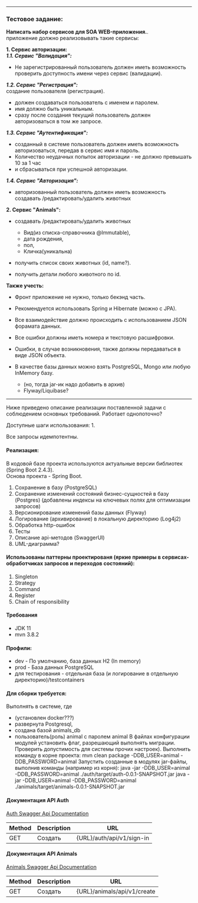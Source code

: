 
*************************

### Тестовое задание:

**Написать набор сервисов для SOA WEB-приложения.**.<br>
приложение должно реализовывать такие сервисы:

**1. Сервис авторизации:**<br>
***1.1. Сервис "Валидация":***

- Не зарегистрированный пользователь должен иметь возможность проверить доступность имени через сервис (валидации).

***1.2. Сервис "Регистрация":***<br>
создание пользователя (регистрация).
- должен создаваться пользователь с именем и паролем.
- имя должно быть уникальным.
- сразу после создания текущий пользователь должен авторизоваться в том же запросе.

***1.3. Сервис "Аутентификация":***

- созданный в системе пользователь должен иметь возможность авторизоваться, передав в сервис имя и пароль.
- Количество неудачных попыток авторизации - не должно превышать 10 за 1 час
- и сбрасываться при успешной авторизации.

***1.4. Сервис "Авторизация":***

- авторизованный пользователь должен иметь возможность создавать /редактировать/удалить животных

**2. Сервис "Animals":**

- создавать /редактировать/удалить животных<br>

    - Вид(из списка-справочника @Immutable),
    - дата рождения,
    - пол,
    - Кличка(уникальна)

- получить список своих животных (id, name?).
- получить детали любого животного по id.

**Также учесть:** 

- Фронт приложение не нужно, только бекэнд часть.
- Рекомендуется использовать Spring и Hibernate (можно c JPA).
- Все взаимодействие должно происходить с использованием JSON форамата данных.

- Все ошибки должны иметь номера и текстовую расшифровки.
- Ошибки, в случае возникновения, также должны передаваться в виде JSON объекта.

- В качестве базы данных можно взять PostgreSQL, Mongo или любую InMemory базу.
    - (но, тогда jar-ик надо добавить в архив)
    - Flyway/Liquibase?

*************************

Ниже приведено описание реализации поставленной задачи с соблюдением основных требований.
Работает однопоточно?

Доступные шаги использования:
1. 

Все запросы идемпотентны.

#### Реализация:
В кодовой базе проекта используются актуальные версии библиотек (Spring Boot 2.4.3).<br>
Основа проекта - Spring Boot.

1. Сохранение в базу (PostgreSQL)
2. Сохранение изменений состояний бизнес-сущностей в базу (Postgres) (добавлены индексы на ключевых полях для оптимизации запросов)
3. Версионирование изменений базы данных (Flyway)
4. Логирование (архивирование) в локальную директорию (Log4j2)
5. Обработка http-ошибок
6. Тесты
7. Описание api-методов (SwaggerUI)
8. UML-диаграмма?

#### Использованы паттерны проектированя (яркие примеры в сервисах-обработчиках запросов и переходов состояний):
1. Singleton
2. Strategy
3. Command
4. Register
5. Chain of responsibility

#### Требования
- JDK 11
- mvn 3.8.2

#### Профили:

- dev - По умолчанию, база данных H2 (In memory)
- prod - База данных PostgreSQL
- для тестирования - отдельная база (и логирование в отдельную директорию)/testcontainers

#### Для сборки требуется:
Выполнять в системе, где
  - (установлен docker???)
  - развернута Postgresql, 
  - создана базой animals_db 
  - пользователь(роль) animal с паролем animal
В файлах конфигурации модулей установить флаг, разрешающий выполнять миграции.
Проверить допустимость для системы прочих настроек).
Выполнить команду в корне проекта: mvn clean package -DDB_USER=animal -DDB_PASSWORD=animal
Запустить созданные в модулях jar-файлы, выполнив команды (например из корня):
    java -jar -DDB_USER=animal -DDB_PASSWORD=animal ./auth/target/auth-0.0.1-SNAPSHOT.jar
    java -jar -DDB_USER=animal -DDB_PASSWORD=animal ./animals/target/animals-0.0.1-SNAPSHOT.jar


#### Документация API Auth
[Auth Swagger Api Documentation](http://localhost:8020/auth/swagger-ui/)

| Method | Description | URL |
|----------------|---------|----------------|
| GET | Создать | {URL}/auth/api/v1/sign-in |

#### Документация API Animals
[Animals Swagger Api Documentation](http://localhost:8030/animals/swagger-ui/)

| Method | Description | URL |
|----------------|---------|----------------|
| GET | Создать | {URL}/animals/api/v1/create |

